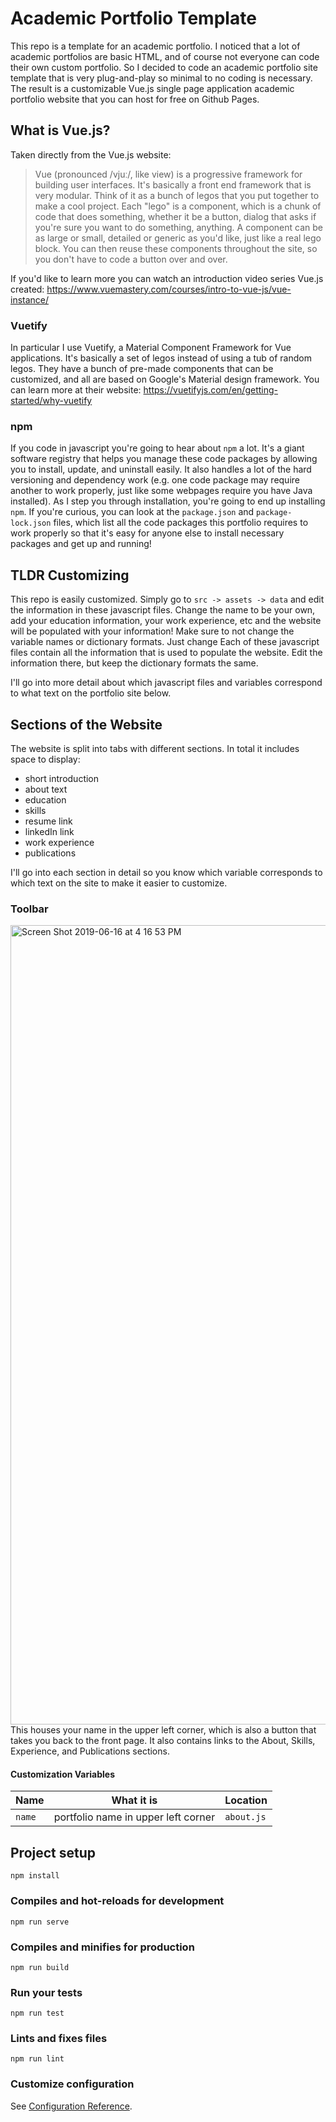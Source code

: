 # Academic Portfolio Template
This repo is a template for an academic portfolio. I noticed that a lot of academic portfolios are basic HTML, and of
course not everyone can code their own custom portfolio. So I decided to code an academic portfolio site template that
is very plug-and-play so minimal to no coding is necessary. The result is a customizable Vue.js single page application
academic portfolio website that you can host for free on Github Pages.

## What is Vue.js?
Taken directly from the Vue.js website:
> Vue (pronounced /vjuː/, like view) is a progressive framework for building user interfaces.
It's basically a front end framework that is very modular. Think of it as a bunch of legos that you put together to make
a cool project. Each "lego" is a component, which is a chunk of code that does something, whether it be a button,
dialog that asks if you're sure you want to do something, anything. A component can be as large or small, detailed or
 generic as you'd like, just like a real lego block. You can then reuse these components throughout the site, so you
 don't have to code a button over and over.

If you'd like to learn more you can watch an introduction video series Vue.js created:
https://www.vuemastery.com/courses/intro-to-vue-js/vue-instance/

### Vuetify
In particular I use Vuetify, a Material Component Framework for Vue applications. It's basically a set of legos instead
of using a tub of random legos. They have a bunch of pre-made components that can be customized, and all are based on
Google's Material design framework. You can learn more at their website:
https://vuetifyjs.com/en/getting-started/why-vuetify


### npm
If you code in javascript you're going to hear about `npm` a lot. It's a giant software registry that helps you manage
these code packages by allowing you to install, update, and uninstall easily. It also handles a lot of the hard
versioning and dependency work (e.g. one code package may require another to work properly, just like some webpages
require you have Java installed). As I step you through installation, you're going to end up installing `npm`. If you're
curious, you can look at the `package.json` and `package-lock.json` files, which list all the code packages this
portfolio requires to work properly so that it's easy for anyone else to install necessary packages and get up and
running!

## TLDR Customizing
This repo is easily customized. Simply go to `src -> assets -> data` and edit the information in these javascript files.
  Change the name to be your own, add your education information, your work experience, etc and the website will be
  populated with your information! Make sure to not change the variable names or dictionary formats. Just change Each of these javascript
files contain all the information that is used to populate the website. Edit the information there, but keep the
dictionary formats the same.

I'll go into more detail about which javascript files and variables correspond to what text on the portfolio site below.
## Sections of the Website
The website is split into tabs with different sections. In total it includes space to display:
- short introduction
- about text
- education
- skills
- resume link
- linkedIn link
- work experience
- publications

I'll go into each section in detail so you know which variable corresponds to which text on the site to make it easier
to customize.

### Toolbar
<img width="1279" alt="Screen Shot 2019-06-16 at 4 16 53 PM" src="https://user-images.githubusercontent.com/9166875/59571064-99e43300-9055-11e9-9cbe-dc0cc0d50033.png">
This houses your name in the upper left corner, which is also a button that takes you back to the front page. It also
contains links to the About, Skills, Experience, and Publications sections.

#### Customization Variables
| Name | What it is | Location
| --- | --- | ---
| `name` | portfolio name in upper left corner | `about.js`


## Project setup
```
npm install
```

### Compiles and hot-reloads for development
```
npm run serve
```

### Compiles and minifies for production
```
npm run build
```

### Run your tests
```
npm run test
```

### Lints and fixes files
```
npm run lint
```

### Customize configuration
See [Configuration Reference](https://cli.vuejs.org/config/).
